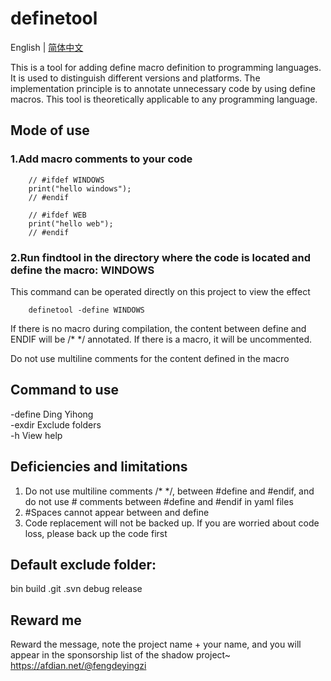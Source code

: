 # definetool
English | [简体中文](README.MD)

This is a tool for adding define macro definition to programming languages. It is used to distinguish different versions and platforms. The implementation principle is to annotate unnecessary code by using define macros. This tool is theoretically applicable to any programming language. 

## Mode of use
### 1.Add macro comments to your code
```
    // #ifdef WINDOWS
    print("hello windows");
    // #endif

    // #ifdef WEB
    print("hello web");
    // #endif
```
### 2.Run findtool in the directory where the code is located and define the macro: WINDOWS
This command can be operated directly on this project to view the effect
```
    definetool -define WINDOWS 
```

If there is no macro during compilation, the content between define and ENDIF will be /* */ annotated. If there is a macro, it will be uncommented.

Do not use multiline comments for the content defined in the macro


## Command to use
-define     Ding Yihong  
-exdir      Exclude folders  
-h View     help  

## Deficiencies and limitations
1. Do not use multiline comments /* */, between #define and #endif, and do not use # comments between #define and #endif in yaml files
2. #Spaces cannot appear between and define
3. Code replacement will not be backed up. If you are worried about code loss, please back up the code first

## Default exclude folder:  
bin build .git .svn debug release

## Reward me
Reward the message, note the project name + your name, and you will appear in the sponsorship list of the shadow project~
https://afdian.net/@fengdeyingzi
